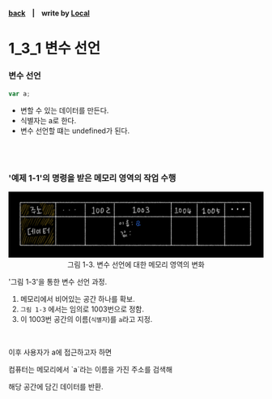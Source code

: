 <p>

#### [back](../../../README.md) &nbsp;&nbsp; | &nbsp;&nbsp; write by [Local](https://github.com/blocallee)

</p>

# 1_3_1 변수 선언

### 변수 선언

```jsx
var a;
```

- 변할 수 있는 데이터를 만든다.
- 식별자는 a로 한다.
- 변수 선언할 떄는 undefined가 된다.

<br>
<br>

### '예제 1-1'의 명령을 받은 메모리 영역의 작업 수행

<p align="center">
  <img src="../../../image/01.데이터타입/variable_memory_1-3.jpeg">
그림 1-3. 변수 선언에 대한 메모리 영역의 변화
</p>
<p> '그림 1-3'을 통한 변수 선언 과정. </p>

1. 메모리에서 비어있는 공간 하나를 확보.
2. `그림 1-3` 에서는 임의로 1003번으로 정함.
3. 이 1003번 공간의 이름(`식별자`)를 `a`라고 지정.

<br>

<p>이후 사용자가 a에 접근하고자 하면</p>
<p>컴퓨터는 메모리에서 `a`라는 이름을 가진 주소를 검색해</p>
<p>해당 공간에 담긴 데이터를 반환.</p>
